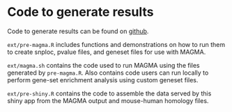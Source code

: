 # Code to generate results

Code to generate results can be found on [github](https://github.com/DanielEvansLab/alliston_mouse2human).

`ext/pre-magma.R` includes functions and demonstrations on how to run them to create snploc, pvalue files, and geneset files for use with MAGMA.

`ext/magma.sh` contains the code used to run MAGMA using the files generated by `pre-magma.R`. Also contains code users can run locally to perform gene-set enrichment analysis using custom geneset files.

`ext/pre-shiny.R` contains the code to assemble the data served by this shiny app from the MAGMA output and mouse-human homology files.

